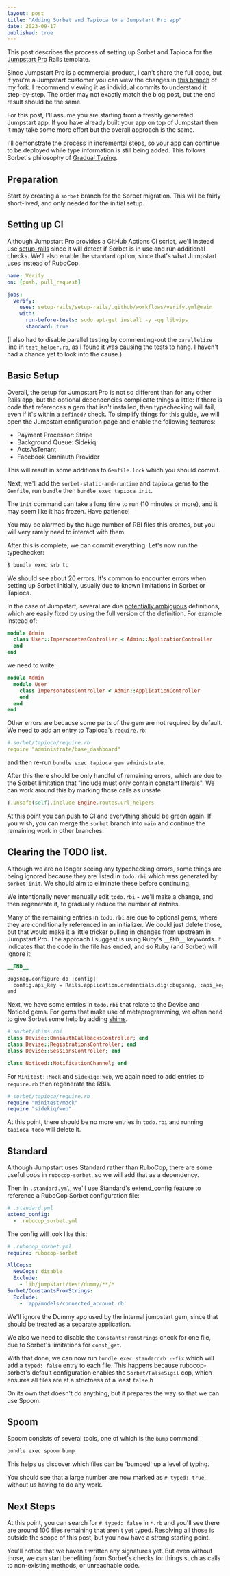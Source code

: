 ```yaml
---
layout: post
title: "Adding Sorbet and Tapioca to a Jumpstart Pro app"
date: 2023-09-17
published: true
---
```

This post describes the process of setting up Sorbet and Tapioca for the [Jumpstart Pro](https://jumpstartrails.com) Rails template.

Since Jumpstart Pro is a commercial product, I can't share the full code, but if you're a Jumpstart customer you can view the changes in [this branch](https://github.com/andyw8/jumpstart-pro-rails/tree/andyw8/sorbet) of my fork. I recommend viewing it as individual commits to understand it step-by-step. The order may not exactly match the blog post, but the end result should be the same.

For this post, I'll assume you are starting from a freshly generated Jumpstart app. If you have already built your app on top of Jumpstart then it may take some more effort but the overall approach is the same.

I'll demonstrate the process in incremental steps, so your app can continue to be deployed while type information is still being added. This follows Sorbet's philosophy of [Gradual Typing](https://sorbet.org/docs/gradual).

## Preparation

Start by creating a `sorbet` branch for the Sorbet migration. This will be fairly short-lived, and only needed for the initial setup.

## Setting up CI

Although Jumpstart Pro provides a GitHub Actions CI script, we'll instead use [setup-rails](https://www.andywaite.com/2022/04/15/reusable-github-actions-rails-workflow.html) since it will detect if Sorbet is in use and run additional checks. We'll also enable the `standard` option, since that's what Jumpstart uses instead of RuboCop.

```yml
name: Verify
on: [push, pull_request]

jobs:
  verify:
    uses: setup-rails/setup-rails/.github/workflows/verify.yml@main
    with:
      run-before-tests: sudo apt-get install -y -qq libvips
      standard: true
```

(I also had to disable parallel testing by commenting-out the `parallelize` line in `test_helper.rb`, as I found it was causing the tests to hang. I haven't had a chance yet to look into the cause.)

## Basic Setup

Overall, the setup for Jumpstart Pro is not so different than for any other Rails app, but the optional dependencies complicate things a little: If there is code that references a gem that isn't installed, then typechecking will fail, even if it's within a `defined?` check. To simplify things for this guide, we will open the Jumpstart configuration page and enable the following features:

* Payment Processor: Stripe
* Background Queue: Sidekiq
* ActsAsTenant
* Facebook Omniauth Provider

This will result in some additions to `Gemfile.lock` which you should commit.

Next, we'll add the `sorbet-static-and-runtime` and `tapioca` gems to the `Gemfile`, run `bundle` then `bundle exec tapioca init`.

The `init` command can take a long time to run (10 minutes or more), and it may seem like it has frozen. Have patience!

You may be alarmed by the huge number of RBI files this creates, but you will very rarely need to interact with them.

After this is complete, we can commit everything. Let's now run the typechecker:

```sh
$ bundle exec srb tc
```

We should see about 20 errors. It's common to encounter errors when setting up Sorbet initially, usually due to known limitations in Sorbet or Tapioca.

In the case of Jumpstart, several are due [potentially ambiguous](https://sorbet.org/docs/error-reference#5068) definitions, which are easily fixed by using the full version of the definition. For example instead of:

```ruby
module Admin
  class User::ImpersonatesController < Admin::ApplicationController
  end
end
```
we need to write:
```ruby
module Admin
  module User
    class ImpersonatesController < Admin::ApplicationController
    end
  end
end
```

Other errors are because some parts of the gem are not required by default. We need to add an entry to Tapioca's `require.rb`:

```yml
# sorbet/tapioca/require.rb
require "administrate/base_dashboard"
``````

and then re-run `bundle exec tapioca gem administrate`.

After this there should be only handful of remaining errors, which are due to the Sorbet limitation that "include must only contain constant literals". We can work around this by marking those calls as unsafe:

```ruby
T.unsafe(self).include Engine.routes.url_helpers
```

At this point you can push to CI and everything should be green again. If you wish, you can merge the `sorbet` branch into `main` and continue the remaining work in other branches.

## Clearing the TODO list.

Although we are no longer seeing any typechecking errors, some things are being ignored because they are listed in `todo.rbi` which was generated by `sorbet init`. We should aim to eliminate these before continuing.

We intentionally never manually edit `todo.rbi` - we'll make a change, and then regenerate it, to gradually reduce the number of entries.

Many of the remaining entries in `todo.rbi` are due to optional gems, where they are conditionally referenced in an initializer. We could just delete those, but that would make it a little tricker pulling in changes from upstream in Jumpstart Pro. The approach I suggest is using Ruby's `__END__` keywords. It indicates that the code in the file has ended, and so Ruby (and Sorbet) will ignore it:

```ruby
__END__

Bugsnag.configure do |config|
  config.api_key = Rails.application.credentials.dig(:bugsnag, :api_key)
end
```

Next, we have some entries in `todo.rbi` that relate to the Devise and Noticed gems. For gems that make use of metaprogramming, we often need to give Sorbet some help by adding [shims](https://sorbet.org/docs/rbi).

```ruby
# sorbet/shims.rbi
class Devise::OmniauthCallbacksController; end
class Devise::RegistrationsController; end
class Devise::SessionsController; end

class Noticed::NotificationChannel; end
```

For `Minitest::Mock` and `Sidekiq::Web`, we again need to add entries to `require.rb` then regenerate the RBIs.

```ruby
# sorbet/tapioca/require.rb
require "minitest/mock"
require "sidekiq/web"
```

At this point, there should be no more entries in `todo.rbi` and running `tapioca todo` will delete it.

## Standard

Although Jumpstart uses Standard rather than RuboCop, there are some useful cops in `rubocop-sorbet`, so we will add  that as a dependency.

Then in `.standard.yml`, we'll use Standard's [extend_config](https://blog.testdouble.com/posts/2023-01-19-super-standard-adding-gem-extensions-and-custom-rules/) feature to reference a RuboCop Sorbet configuration file:

```yml
# .standard.yml
extend_config:
  - .rubocop_sorbet.yml
```

The config will look like this:

```yml
# .rubocop_sorbet.yml
require: rubocop-sorbet

AllCops:
  NewCops: disable
  Exclude:
    - lib/jumpstart/test/dummy/**/*
Sorbet/ConstantsFromStrings:
  Exclude:
    - 'app/models/connected_account.rb'
```

We'll ignore the Dummy app used by the internal jumpstart gem, since that should be treated as a separate application.

We also we need to disable the `ConstantsFromStrings` check for one file, due to Sorbet's limitations for `const_get`.

With that done, we can now run `bundle exec standardrb --fix` which will add a `typed: false` entry to each file. This happens because rubocop-sorbet's default configuration enables the `Sorbet/FalseSigil` cop, which ensures all files are at a strictness of a least `false`.h

On its own that doesn't do anything, but it prepares the way so that we can use Spoom.

## Spoom

Spoom consists of several tools, one of which is the `bump` command:

```sh
bundle exec spoom bump
```
This helps us discover which files can be 'bumped' up a level of typing.

You should see that a large number are now marked as `# typed: true`, without us having to do any work.

## Next Steps

At this point, you can search for `# typed: false` in `*.rb` and you'll see there are around 100 files remaining that aren't yet typed. Resolving all those is outside the scope of this post, but you now have a strong starting point.

You'll notice that we haven't written any signatures yet. But even without those, we can start benefiting from Sorbet's checks for things such as calls to non-existing methods, or unreachable code.
